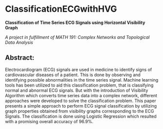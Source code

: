 # ClassificationECGwithHVG
**Classification of Time Series ECG Signals using Horizontal Visibility Graph**

_A project in fulfillment of MATH 191: Complex Networks and Topological Data Analysis_



## **Abstract:**

Electrocardiogram (ECG) signals are used in medicine to identify signs of cardiovascular diseases of
a patient. This is done by observing and identifying possible abnormalities in the time series signal.
Machine learning tools has been utilized to aid this classification problem, that is classifying normal
and abnormal ECG signals. But with the introduction of Visibility Algorithm which converts time
series data into a complex network, different approaches were developed to solve the classification
problem. This paper presents a simple approach to perform ECG signal classification by utilizing
graph properties obtained from visibility graphs corresponding to the ECG Signals. 
The classification is done using Logistic Regression which resulted with a promising overall accuracy of 96.9%.
